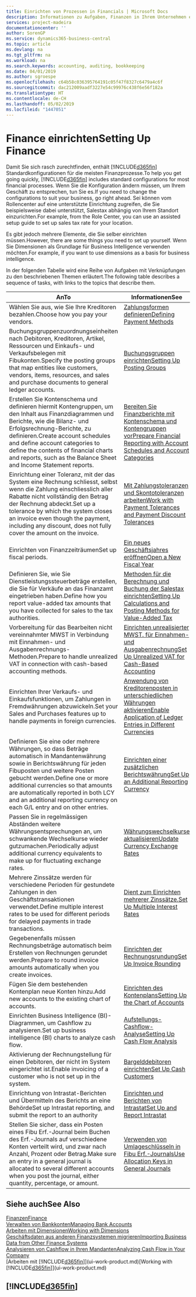 ```yaml
---
title: Einrichten von Prozessen in Financials | Microsoft Docs
description: Informationen zu Aufgaben, Finanzen in Ihrem Unternehmen einzurichten, um Ihrer Buchhaltung, oder Buchhaltungsanforderungen Prüfungen zu entsprechen.
services: project-madeira
documentationcenter: ''
author: SorenGP
ms.service: dynamics365-business-central
ms.topic: article
ms.devlang: na
ms.tgt_pltfrm: na
ms.workload: na
ms.search.keywords: accounting, auditing, bookkeeping
ms.date: 04/01/2019
ms.author: sgroespe
ms.openlocfilehash: c64b58c036395764191c05f47f8327c6479a4c6f
ms.sourcegitcommit: dac212009aadf3227e54c99976c438f6e56f182a
ms.translationtype: HT
ms.contentlocale: de-CH
ms.lasthandoff: 05/02/2019
ms.locfileid: "1447051"
---
```

# <a name="setting-up-finance"></a><span data-ttu-id="a014f-103">Finance einrichten</span><span class="sxs-lookup"><span data-stu-id="a014f-103">Setting Up Finance</span></span>
<span data-ttu-id="a014f-104">Damit Sie sich rasch zurechtfinden, enthält [!INCLUDE[d365fin](includes/d365fin_md.md)]  Standardkonfigurationen für die meisten Finanzprozesse.</span><span class="sxs-lookup"><span data-stu-id="a014f-104">To help you get going quickly, [!INCLUDE[d365fin](includes/d365fin_md.md)] includes standard configurations for most financial processes.</span></span> <span data-ttu-id="a014f-105">Wenn Sie die Konfiguration ändern müssen, um Ihrem Geschäft zu entsprechen, tun Sie es.</span><span class="sxs-lookup"><span data-stu-id="a014f-105">If you need to change the configurations to suit your business, go right ahead.</span></span> <span data-ttu-id="a014f-106">Sei können vom Rollencenter auf eine unterstützte Einrichtung zugreifen, die Sie beispielsweise dabei unterstützt, Salestax abhängig von Ihrem Standort einzurichten.</span><span class="sxs-lookup"><span data-stu-id="a014f-106">For example, from the Role Center, you can use an assisted setup guide to set up sales tax rate for your location.</span></span>  

<span data-ttu-id="a014f-107">Es gibt jedoch mehrere Elemente, die Sie selber einrichten müssen.</span><span class="sxs-lookup"><span data-stu-id="a014f-107">However, there are some things you need to set up yourself.</span></span> <span data-ttu-id="a014f-108">Wenn Sie Dimensionen als Grundlage für Business Intelligence verwenden möchten.</span><span class="sxs-lookup"><span data-stu-id="a014f-108">For example, if you want to use dimensions as a basis for business intelligence.</span></span>  

<span data-ttu-id="a014f-109">In der folgenden Tabelle wird eine Reihe von Aufgaben mit Verknüpfungen zu den beschriebenen Themen erläutert.</span><span class="sxs-lookup"><span data-stu-id="a014f-109">The following table describes a sequence of tasks, with links to the topics that describe them.</span></span>

| <span data-ttu-id="a014f-110">An</span><span class="sxs-lookup"><span data-stu-id="a014f-110">To</span></span> | <span data-ttu-id="a014f-111">Informationen</span><span class="sxs-lookup"><span data-stu-id="a014f-111">See</span></span> |
| --- | --- |
| <span data-ttu-id="a014f-112">Wählen Sie aus, wie Sie Ihre Kreditoren bezahlen.</span><span class="sxs-lookup"><span data-stu-id="a014f-112">Choose how you pay your vendors.</span></span> |[<span data-ttu-id="a014f-113">Zahlungsformen definieren</span><span class="sxs-lookup"><span data-stu-id="a014f-113">Defining Payment Methods</span></span>](finance-payment-methods.md) |
| <span data-ttu-id="a014f-114">Buchungsgruppenzuordnungseinheiten nach Debitoren, Kreditoren, Artikel, Ressourcen und Einkaufs- und Verkaufsbelegen mit Fibukonten.</span><span class="sxs-lookup"><span data-stu-id="a014f-114">Specify the posting groups that map entities like customers, vendors, items, resources, and sales and purchase documents to general ledger accounts.</span></span> |[<span data-ttu-id="a014f-115">Buchungsgruppen einrichten</span><span class="sxs-lookup"><span data-stu-id="a014f-115">Setting Up Posting Groups</span></span>](finance-posting-groups.md)|
|<span data-ttu-id="a014f-116">Erstellen Sie Kontenschema und definieren hiermit Kontengruppen, um den Inhalt aus Finanzdiagrammen und Berichte, wie die Bilanz- und Erfolgsrechnung-Berichte, zu definieren.</span><span class="sxs-lookup"><span data-stu-id="a014f-116">Create account schedules and define account categories to define the contents of financial charts and reports, such as the Balance Sheet and Income Statement reports.</span></span>|[<span data-ttu-id="a014f-117">Bereiten Sie Finanzberichte mit Kontenschema und Kontengruppen vor</span><span class="sxs-lookup"><span data-stu-id="a014f-117">Prepare Financial Reporting with Account Schedules and Account Categories</span></span>](bi-how-work-account-schedule.md)|
|<span data-ttu-id="a014f-118">Einrichtung einer Toleranz, mit der das System eine Rechnung schliesst, selbst wenn die Zahlung einschliesslich aller Rabatte nicht vollständig den Betrag der Rechnung abdeckt.</span><span class="sxs-lookup"><span data-stu-id="a014f-118">Set up a tolerance by which the system closes an invoice even though the payment, including any discount, does not fully cover the amount on the invoice.</span></span>|[<span data-ttu-id="a014f-119">Mit Zahlungstoleranzen und Skontotoleranzen arbeiten</span><span class="sxs-lookup"><span data-stu-id="a014f-119">Work with Payment Tolerances and Payment Discount Tolerances</span></span>](finance-payment-tolerance-and-payment-discount-tolerance.md)|
| <span data-ttu-id="a014f-120">Einrichten von Finanzzeiträumen</span><span class="sxs-lookup"><span data-stu-id="a014f-120">Set up fiscal periods.</span></span> |[<span data-ttu-id="a014f-121">Ein neues Geschäftsjahres eröffnen</span><span class="sxs-lookup"><span data-stu-id="a014f-121">Open a New Fiscal Year</span></span>](finance-how-open-new-fiscal-year.md) |
| <span data-ttu-id="a014f-122">Definieren Sie, wie Sie Dienstleistungssteuerbeträge erstellen, die Sie für Verkäufe an das Finanzamt eingetrieben haben.</span><span class="sxs-lookup"><span data-stu-id="a014f-122">Define how you report value-added tax amounts that you have collected for sales to the tax authorities.</span></span> |[<span data-ttu-id="a014f-123">Methoden für die Berechnung und Buchung der Salestax einrichten</span><span class="sxs-lookup"><span data-stu-id="a014f-123">Setting Up Calculations and Posting Methods for Value-Added Tax</span></span>](finance-setup-vat.md)|
|<span data-ttu-id="a014f-124">Vorbereitung für das Bearbeiten nicht vereinnahmter MWST in Verbindung mit Einnahmen- und Ausgabenrechnungs-Methoden.</span><span class="sxs-lookup"><span data-stu-id="a014f-124">Prepare to handle unrealized VAT in connection with cash-based accounting methods.</span></span>|[<span data-ttu-id="a014f-125">Einrichten unrealisierter MWST. für Einnahmen- und Ausgabenrechnung</span><span class="sxs-lookup"><span data-stu-id="a014f-125">Set Up Unrealized VAT for Cash-Based Accounting</span></span>](finance-setup-unrealized-vat.md)|
| <span data-ttu-id="a014f-126">Einrichten Ihrer Verkaufs- und Einkaufsfunktionen, um Zahlungen in Fremdwährungen abzuwickeln.</span><span class="sxs-lookup"><span data-stu-id="a014f-126">Set your Sales and Purchases features up to handle payments in foreign currencies.</span></span>|[<span data-ttu-id="a014f-127">Anwendung von Kreditorenposten in unterschiedlichen Währungen aktivieren</span><span class="sxs-lookup"><span data-stu-id="a014f-127">Enable Application of Ledger Entries in Different Currencies</span></span>](finance-how-enable-application-ledger-entries-different-currencies.md)
|<span data-ttu-id="a014f-128">Definieren Sie eine oder mehrere Währungen, so dass Beträge automatisch in Mandantenwährung sowie in Berichtswährung für jeden Fibuposten und weitere Posten gebucht werden.</span><span class="sxs-lookup"><span data-stu-id="a014f-128">Define one or more additional currencies so that amounts are automatically reported in both LCY and an additional reporting currency on each G/L entry and on other entries.</span></span>|[<span data-ttu-id="a014f-129">Einrichten einer zusätzlichen Berichtswährung</span><span class="sxs-lookup"><span data-stu-id="a014f-129">Set Up an Additional Reporting Currency</span></span>](finance-how-setup-additional-currencies.md)|
|<span data-ttu-id="a014f-130">Passen Sie in regelmässigen Abständen weitere Währungsentsprechungen an, um schwankende Wechselkurse wieder gutzumachen.</span><span class="sxs-lookup"><span data-stu-id="a014f-130">Periodically adjust additional currency equivalents to make up for fluctuating exchange rates.</span></span>|[<span data-ttu-id="a014f-131">Währungswechselkurse aktualisieren</span><span class="sxs-lookup"><span data-stu-id="a014f-131">Update Currency Exchange Rates</span></span>](finance-how-update-currencies.md)|
|<span data-ttu-id="a014f-132">Mehrere Zinssätze werden für verschiedene Perioden für gestundete Zahlungen in den Geschäftstransaktionen verwendet.</span><span class="sxs-lookup"><span data-stu-id="a014f-132">Define multiple interest rates to be used for different periods for delayed payments in trade transactions.</span></span>|[<span data-ttu-id="a014f-133">Dient zum Einrichten mehrerer Zinssätze.</span><span class="sxs-lookup"><span data-stu-id="a014f-133">Set Up Multiple Interest Rates</span></span>](finance-how-to-set-up-multiple-interest-rates.md)|
|<span data-ttu-id="a014f-134">Gegebenenfalls müssen Rechnungsbeträge automatisch beim Erstellen von Rechnungen gerundet werden.</span><span class="sxs-lookup"><span data-stu-id="a014f-134">Prepare to round invoice amounts automatically when you create invoices.</span></span>|[<span data-ttu-id="a014f-135">Einrichten der Rechnungsrundung</span><span class="sxs-lookup"><span data-stu-id="a014f-135">Set Up Invoice Rounding</span></span>](finance-set-up-invoice-rounding.md)|
| <span data-ttu-id="a014f-136">Fügen Sie dem bestehenden Kontenplan neue Konten hinzu.</span><span class="sxs-lookup"><span data-stu-id="a014f-136">Add new accounts to the existing chart of accounts.</span></span> |[<span data-ttu-id="a014f-137">Einrichten des Kontenplans</span><span class="sxs-lookup"><span data-stu-id="a014f-137">Setting Up the Chart of Accounts</span></span>](finance-setup-chart-accounts.md) |
| <span data-ttu-id="a014f-138">Einrichten Business Intelligence (BI)- Diagrammen, um Cashflow zu analysieren.</span><span class="sxs-lookup"><span data-stu-id="a014f-138">Set up business intelligence (BI) charts to analyze cash flow.</span></span> |[<span data-ttu-id="a014f-139">Aufstellungs-Cashflow-Analyse</span><span class="sxs-lookup"><span data-stu-id="a014f-139">Setting Up Cash Flow Analysis</span></span>](finance-setup-cash-flow-analyses.md) |
|<span data-ttu-id="a014f-140">Aktivierung der Rechnungstellung für einen Debitoren, der nicht im System eingerichtet ist.</span><span class="sxs-lookup"><span data-stu-id="a014f-140">Enable invoicing of a customer who is not set up in the system.</span></span>|[<span data-ttu-id="a014f-141">Bargelddebitoren einrichten</span><span class="sxs-lookup"><span data-stu-id="a014f-141">Set Up Cash Customers</span></span>](finance-how-to-set-up-cash-customers.md)|
| <span data-ttu-id="a014f-142">Einrichtung von Intrastat-Berichten und Übermitteln des Berichts an eine Behörde</span><span class="sxs-lookup"><span data-stu-id="a014f-142">Set up Intrastat reporting, and submit the report to an authority</span></span> | [<span data-ttu-id="a014f-143">Einrichten und Berichten von Intrastat</span><span class="sxs-lookup"><span data-stu-id="a014f-143">Set Up and Report Intrastat</span></span>](finance-how-setup-report-intrastat.md)|
|<span data-ttu-id="a014f-144">Stellen Sie sicher, dass ein Posten eines Fibu Erf.-Journal beim Buchen des Erf.-Journals auf verschiedene Konten verteilt wird, und zwar nach Anzahl, Prozent oder Betrag.</span><span class="sxs-lookup"><span data-stu-id="a014f-144">Make sure an entry in a general journal is allocated to several different accounts when you post the journal, either quantity, percentage, or amount.</span></span>|[<span data-ttu-id="a014f-145">Verwenden von Umlageschlüsseln in Fibu Erf.-Journals</span><span class="sxs-lookup"><span data-stu-id="a014f-145">Use Allocation Keys in General Journals</span></span>](ui-how-use-allocation-keys-general-journals.md)|

## <a name="see-also"></a><span data-ttu-id="a014f-146">Siehe auch</span><span class="sxs-lookup"><span data-stu-id="a014f-146">See Also</span></span>
[<span data-ttu-id="a014f-147">Finanzen</span><span class="sxs-lookup"><span data-stu-id="a014f-147">Finance</span></span>](finance.md)  
[<span data-ttu-id="a014f-148">Verwalten von Bankkonten</span><span class="sxs-lookup"><span data-stu-id="a014f-148">Managing Bank Accounts</span></span>](bank-manage-bank-accounts.md)  
[<span data-ttu-id="a014f-149">Arbeiten mit Dimensionen</span><span class="sxs-lookup"><span data-stu-id="a014f-149">Working with Dimensions</span></span>](finance-dimensions.md)  
[<span data-ttu-id="a014f-150">Geschäftsdaten aus anderen Finanzsystemen migrieren</span><span class="sxs-lookup"><span data-stu-id="a014f-150">Importing Business Data from Other Finance Systems</span></span>](across-import-data-configuration-packages.md)  
[<span data-ttu-id="a014f-151">Analysieren von Cashflow in Ihren Mandanten</span><span class="sxs-lookup"><span data-stu-id="a014f-151">Analyzing Cash Flow in Your Company</span></span>](finance-analyze-cash-flow.md)  
<span data-ttu-id="a014f-152">[Arbeiten mit [!INCLUDE[d365fin](includes/d365fin_md.md)]](ui-work-product.md)</span><span class="sxs-lookup"><span data-stu-id="a014f-152">[Working with [!INCLUDE[d365fin](includes/d365fin_md.md)]](ui-work-product.md)</span></span>  

## [!INCLUDE[d365fin](includes/free_trial_md.md)]  
